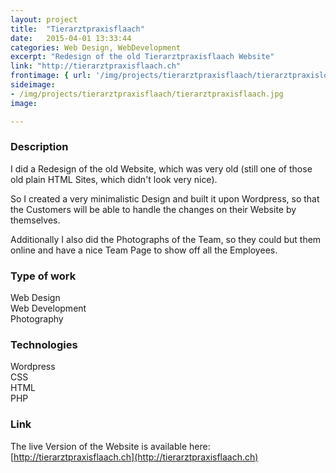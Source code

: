 ```yaml
---
layout: project
title:  "Tierarztpraxisflaach"
date:   2015-04-01 13:33:44
categories: Web Design, WebDevelopment
excerpt: "Redesign of the old Tierarztpraxisflaach Website"
link: "http://tierarztpraxisflaach.ch"
frontimage: { url: '/img/projects/tierarztpraxisflaach/tierarztpraxislogo.jpg', lgsize: 8 , mdsize: 8, smsize: 8, xssize: }
sideimage:
- /img/projects/tierarztpraxisflaach/tierarztpraxisflaach.jpg
image:

---
```


### Description

I did a Redesign of the old Website, which was very old (still one of those old plain HTML Sites, which didn't look very nice).

So I created a very minimalistic Design and built it upon Wordpress, so that the Customers will be able to handle the changes on their Website by themselves.

Additionally I also did the Photographs of the Team, so they could but them online and have a nice Team Page to show off all the Employees.

### Type of work

Web Design  
Web Development  
Photography

### Technologies

Wordpress  
CSS  
HTML  
PHP

### Link
The live Version of the Website is available here:  
[http://tierarztpraxisflaach.ch](http://tierarztpraxisflaach.ch)
